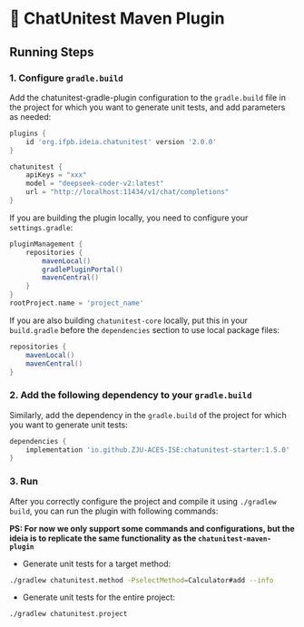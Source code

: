 # :mega: ChatUnitest Maven Plugin

## Running Steps

### 1. Configure `gradle.build`

Add the chatunitest-gradle-plugin configuration to the `gradle.build` file in the project for which you want to generate unit tests, and add parameters as needed:
```gradle
plugins {
    id 'org.ifpb.ideia.chatunitest' version '2.0.0'
}

chatunitest {
    apiKeys = "xxx"
    model = "deepseek-coder-v2:latest"
    url = "http://localhost:11434/v1/chat/completions"
}
```

If you are building the plugin locally, you need to configure your `settings.gradle`:
```gradle
pluginManagement {
    repositories {
        mavenLocal()
        gradlePluginPortal()
        mavenCentral()
    }
}
rootProject.name = 'project_name'
```

If you are also building `chatunitest-core` locally, put this in your `build.gradle` before the `dependencies` section to use local package files:
```gradle
repositories {
    mavenLocal()
    mavenCentral()
}
```

### 2. Add the following dependency to your `gradle.build`

Similarly, add the dependency in the `gradle.build` of the project for which you want to generate unit tests:
```gradle
dependencies {
    implementation 'io.github.ZJU-ACES-ISE:chatunitest-starter:1.5.0'
}
```

### 3. Run

After you correctly configure the project and compile it using `./gradlew build`, you can run the plugin with following commands:

**PS: For now we only support some commands and configurations, but the ideia is to replicate the same functionality as the `chatunitest-maven-plugin`**

- Generate unit tests for a target method:
```bash
./gradlew chatunitest.method -PselectMethod=Calculator#add --info
```

- Generate unit tests for the entire project:
```bash
./gradlew chatunitest.project
```

